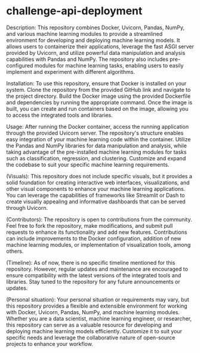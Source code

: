 # challenge-api-deployment


Description: This repository combines Docker, Uvicorn, Pandas, NumPy, and various machine learning modules to provide a streamlined environment for developing and deploying machine learning models. It allows users to containerize their applications, leverage the fast ASGI server provided by Uvicorn, and utilize powerful data manipulation and analysis capabilities with Pandas and NumPy. The repository also includes pre-configured modules for machine learning tasks, enabling users to easily implement and experiment with different algorithms.

Installation: To use this repository, ensure that Docker is installed on your system. Clone the repository from the provided GitHub link and navigate to the project directory. Build the Docker image using the provided Dockerfile and dependencies by running the appropriate command. Once the image is built, you can create and run containers based on the image, allowing you to access the integrated tools and libraries.

Usage: After running the Docker container, access the running application through the provided Uvicorn server. The repository's structure enables easy integration of your machine learning code within the container. Utilize the Pandas and NumPy libraries for data manipulation and analysis, while taking advantage of the pre-installed machine learning modules for tasks such as classification, regression, and clustering. Customize and expand the codebase to suit your specific machine learning requirements.

(Visuals): This repository does not include specific visuals, but it provides a solid foundation for creating interactive web interfaces, visualizations, and other visual components to enhance your machine learning applications. You can leverage the capabilities of frameworks like Streamlit or Dash to create visually appealing and informative dashboards that can be served through Uvicorn.

(Contributors): The repository is open to contributions from the community. Feel free to fork the repository, make modifications, and submit pull requests to enhance its functionality and add new features. Contributions can include improvements to the Docker configuration, addition of new machine learning modules, or implementation of visualization tools, among others.

(Timeline): As of now, there is no specific timeline mentioned for this repository. However, regular updates and maintenance are encouraged to ensure compatibility with the latest versions of the integrated tools and libraries. Stay tuned to the repository for any future announcements or updates.

(Personal situation): Your personal situation or requirements may vary, but this repository provides a flexible and extensible environment for working with Docker, Uvicorn, Pandas, NumPy, and machine learning modules. Whether you are a data scientist, machine learning engineer, or researcher, this repository can serve as a valuable resource for developing and deploying machine learning models efficiently. Customize it to suit your specific needs and leverage the collaborative nature of open-source projects to enhance your workflow.

    
